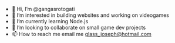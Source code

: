 - 👋 Hi, I’m @gangasrotogati
- 👀 I’m interested in building websites and working on videogames
- 🌱 I’m currently learning Node.js
- 💞️ I’m looking to collaborate on small game dev projects
- 📫 How to reach me email me glass_joseph@hotmail.com

<!---
gangasrotogati/gangasrotogati is a ✨ special ✨ repository because its `README.md` (this file) appears on your GitHub profile.
You can click the Preview link to take a look at your changes.
--->
